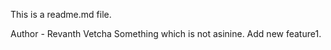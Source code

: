 This is a readme.md file.

Author - Revanth Vetcha
Something which is not asinine.
Add new feature1.